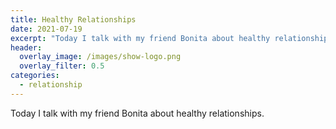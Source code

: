 ```yaml
---
title: Healthy Relationships
date: 2021-07-19
excerpt: "Today I talk with my friend Bonita about healthy relationships"
header:
  overlay_image: /images/show-logo.png
  overlay_filter: 0.5
categories:
  - relationship
---
```

<!--<iframe src="https://open.spotify.com/embed-podcast/episode/6O1d6QJhJukTD9lekmJnKL" width="80%" height="175" frameborder="0" allowtransparency="true" allow="encrypted-media"></iframe>-->

Today I talk with my friend Bonita about healthy relationships.
